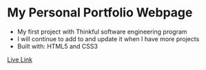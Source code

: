 # My Personal Portfolio Webpage

- My first project with Thinkful software engineering program
- I will continue to add to and update it when I have more projects
- Built with: HTML5 and CSS3

[Live Link](https://t-keazirian.github.io/taylor-responsive-portfolio/)
